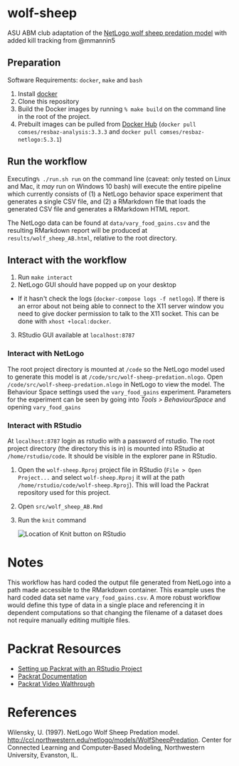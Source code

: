# wolf-sheep
ASU ABM club adaptation of the [NetLogo wolf sheep predation model](http://ccl.northwestern.edu/netlogo/models/WolfSheepPredation) with added kill tracking from @mmannin5

## Preparation

Software Requirements: `docker`, `make` and `bash`

1. Install [docker](https://www.docker.com/)
2. Clone this repository
3. Build the Docker images by running `% make build` on the command line in the root of the project. 
4. Prebuilt images can be pulled from [Docker Hub](https://hub.docker.com/r/comses/resbaz-netlogo) (`docker pull comses/resbaz-analysis:3.3.3` and `docker pull comses/resbaz-netlogo:5.3.1`)

## Run the workflow

Executing`% ./run.sh run` on the command line (caveat: only tested on Linux and Mac, it *may* run on Windows 10 bash) will execute the entire pipeline which currently consists of (1) a NetLogo behavior space experiment that generates a single CSV file, and (2) a RMarkdown file that loads the generated CSV file and generates a RMarkdown HTML report. 

The NetLogo data can be found at `data/vary_food_gains.csv` and the resulting RMarkdown report will be produced at `results/wolf_sheep_AB.html`, relative to the root directory. 

## Interact with the workflow

1. Run `make interact`
2. NetLogo GUI should have popped up on your desktop
  - If it hasn't check the logs (`docker-compose logs -f netlogo`). If there is an error about not being able to connect to the X11 server window you need to give docker permission to talk to the X11 socket. This can be done with `xhost +local:docker`.
3. RStudio GUI available at `localhost:8787`

### Interact with NetLogo

The root project directory is mounted at `/code` so the NetLogo model used to generate this model is at `/code/src/wolf-sheep-predation.nlogo`. Open `/code/src/wolf-sheep-predation.nlogo` in NetLogo to view the model. The Behaviour Space settings used the `vary_food_gains` experiment. Parameters for the experiment can be seen by going into *Tools > BehaviourSpace* and opening `vary_food_gains`

### Interact with RStudio

At `localhost:8787` login as rstudio with a password of rstudio. The root project directory (the directory this is in) is mounted into RStudio at `/home/rstudio/code`. It should be visible in the explorer pane in RStudio.

1. Open the `wolf-sheep.Rproj` project file in RStudio (`File > Open Project...` and select `wolf-sheep.Rproj` it will at the path `/home/rstudio/code/wolf-sheep.Rproj`). This will load the Packrat repository used for this project.
2. Open `src/wolf_sheep_AB.Rmd`
3. Run the `knit` command

   ![Location of Knit button on RStudio](images/knit.png "RStudio knit")

# Notes

This workflow has hard coded the output file generated from NetLogo into a path made accessible to the RMarkdown container. This example uses the hard coded data set name `vary_food_gains.csv`. A more robust workflow would define this type of data in a single place and referencing it in dependent computations so that changing the filename of a dataset does not require manually editing multiple files.

# Packrat Resources

- [Setting up Packrat with an RStudio Project](https://rstudio.github.io/packrat/rstudio.html)
- [Packrat Documentation](https://rstudio.github.io/packrat/)
- [Packrat Video Walthrough](https://www.rstudio.com/resources/webinars/managing-package-dependencies-in-r-with-packrat/)

# References
Wilensky, U. (1997). NetLogo Wolf Sheep Predation model. http://ccl.northwestern.edu/netlogo/models/WolfSheepPredation.
Center for Connected Learning and Computer-Based Modeling, Northwestern University, Evanston, IL.
